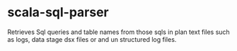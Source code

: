 # scala-sql-parser
Retrieves Sql queries and table names from those sqls in plan text files such as logs, data stage dsx files or and un structured log files.
